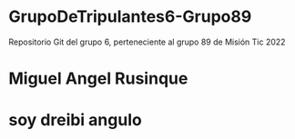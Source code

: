# GrupoDeTripulantes6-Grupo89
Repositorio Git del grupo 6, perteneciente al grupo 89 de Misión Tic 2022
# Miguel Angel Rusinque
# soy dreibi angulo 

